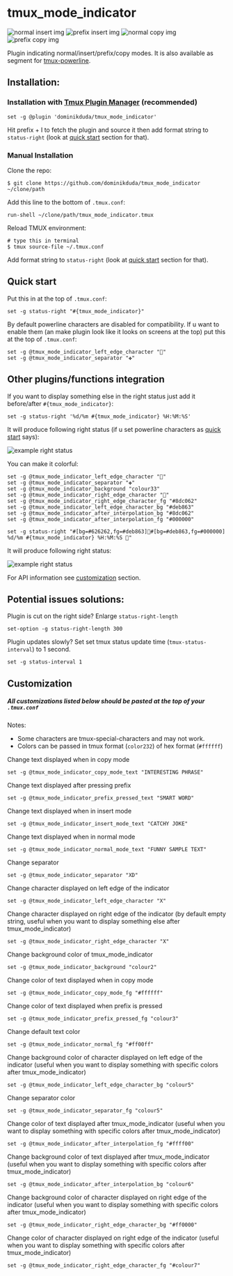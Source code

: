 # tmux_mode_indicator

![normal insert img](https://raw.githubusercontent.com/dominikduda/tmux_mode_indicator/master/images/normal_insert.png)
![prefix insert img](https://raw.githubusercontent.com/dominikduda/tmux_mode_indicator/master/images/prefix_insert.png)
![normal copy img](https://raw.githubusercontent.com/dominikduda/tmux_mode_indicator/master/images/normal_copy.png)
![prefix copy img](https://raw.githubusercontent.com/dominikduda/tmux_mode_indicator/master/images/prefix_copy.png)

Plugin indicating normal/insert/prefix/copy modes. It is also available as segment for [tmux-powerline](https://github.com/erikw/tmux-powerline).

## Installation:
### Installation with [Tmux Plugin Manager](https://github.com/tmux-plugins/tpm) (recommended)

```
set -g @plugin 'dominikduda/tmux_mode_indicator'
```
Hit prefix + I to fetch the plugin and source it then add format string to `status-right` (look at [quick start](#quick-start) section for that).

### Manual Installation

Clone the repo:

    $ git clone https://github.com/dominikduda/tmux_mode_indicator ~/clone/path

Add this line to the bottom of `.tmux.conf`:

    run-shell ~/clone/path/tmux_mode_indicator.tmux

Reload TMUX environment:

    # type this in terminal
    $ tmux source-file ~/.tmux.conf

Add format string to `status-right` (look at [quick start](#quick-start) section for that).


## Quick start
Put this in at the top of `.tmux.conf`:

    set -g status-right "#{tmux_mode_indicator}"

By default powerline characters are disabled for compatibility. If u want to enable them (an make plugin look like it looks on screens at the top) put this at the top of `.tmux.conf`:

    set -g @tmux_mode_indicator_left_edge_character ""
    set -g @tmux_mode_indicator_separator "✤"

## Other plugins/functions integration

If you want to display something else in the right status just add it before/after `#{tmux_mode_indicator}`:

    set -g status-right '%d/%m #{tmux_mode_indicator} %H:%M:%S'

It will produce following right status (if u set powerline characters as [quick start](#quick-start) says):

![example right status](https://raw.githubusercontent.com/dominikduda/tmux_mode_indicator/master/images/tmux_mode_indicator_with_date_and_hour.png)

You can make it colorful:

    set -g @tmux_mode_indicator_left_edge_character ""
    set -g @tmux_mode_indicator_separator "✤"
    set -g @tmux_mode_indicator_background "colour33"
    set -g @tmux_mode_indicator_right_edge_character ""
    set -g @tmux_mode_indicator_right_edge_character_fg "#8dc062"
    set -g @tmux_mode_indicator_left_edge_character_bg "#deb863"
    set -g @tmux_mode_indicator_after_interpolation_bg "#8dc062"
    set -g @tmux_mode_indicator_after_interpolation_fg "#000000"

    set -g status-right "#[bg=#626262,fg=#deb863]#[bg=#deb863,fg=#000000] %d/%m #{tmux_mode_indicator} %H:%M:%S "

It will produce following right status:

![example right status](https://raw.githubusercontent.com/dominikduda/tmux_mode_indicator/master/images/tmux_mode_indicator_with_date_and_hour_pretty.png)

For API information see [customization](#customization) section.

## Potential issues solutions:

Plugin is cut on the right side? Enlarge `status-right-length`

    set-option -g status-right-length 300

Plugin updates slowly? Set set tmux status update time (`tmux-status-interval`) to 1 second.

    set -g status-interval 1

## Customization

##### All customizations listed below should be pasted at the top of your `.tmux.conf`

Notes:
- Some characters are tmux-special-characters and may not work.
- Colors can be passed in tmux format (`color232`) of hex format (`#ffffff`)

Change text displayed when in copy mode

    set -g @tmux_mode_indicator_copy_mode_text "INTERESTING PHRASE"

Change text displayed after pressing prefix

    set -g @tmux_mode_indicator_prefix_pressed_text "SMART WORD"

Change text displayed when in insert mode

    set -g @tmux_mode_indicator_insert_mode_text "CATCHY JOKE"

Change text displayed when in normal mode

    set -g @tmux_mode_indicator_normal_mode_text "FUNNY SAMPLE TEXT"

Change separator

    set -g @tmux_mode_indicator_separator "XD"

Change character displayed on left edge of the indicator

    set -g @tmux_mode_indicator_left_edge_character "X"

Change character displayed on right edge of the indicator (by default empty string, useful when you want to display something else after tmux_mode_indicator)

    set -g @tmux_mode_indicator_right_edge_character "X"

Change background color of tmux_mode_indicator

    set -g @tmux_mode_indicator_background "colour2"

Change color of text displayed when in copy mode

    set -g @tmux_mode_indicator_copy_mode_fg "#ffffff"

Change color of text displayed when prefix is pressed

    set -g @tmux_mode_indicator_prefix_pressed_fg "colour3"

Change default text color

    set -g @tmux_mode_indicator_normal_fg "#ff00ff"

Change background color of character displayed on left edge of the indicator (useful when you want to display something with specific colors after tmux_mode_indicator)

    set -g @tmux_mode_indicator_left_edge_character_bg "colour5"

Change separator color

    set -g @tmux_mode_indicator_separator_fg "colour5"

Change color of text displayed after tmux_mode_indicator (useful when you want to display something with specific colors after tmux_mode_indicator)

    set -g @tmux_mode_indicator_after_interpolation_fg "#ffff00"

Change background color of text displayed after tmux_mode_indicator (useful when you want to display something with specific colors after tmux_mode_indicator)

    set -g @tmux_mode_indicator_after_interpolation_bg "colour6"

Change background color of character displayed on right edge of the indicator (useful when you want to display something with specific colors after tmux_mode_indicator)

    set -g @tmux_mode_indicator_right_edge_character_bg "#ff0000"

Change color of character displayed on right edge of the indicator (useful when you want to display something with specific colors after tmux_mode_indicator)

    set -g @tmux_mode_indicator_right_edge_character_fg "#colour7"
